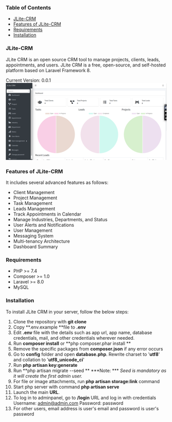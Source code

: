 ### Table of Contents
- [JLite-CRM](#jlite-crm)
- [Features of JLite-CRM](#features-of-jlite-crm)
- [Requirements](#requirements)
- [Installation](#installation)


### JLite-CRM
JLite CRM is an open source CRM tool to manage projects, clients, leads, appointments, and users. JLite CRM is a free, open-source, and self-hosted platform based on Laravel Framework 8.

Current Version: 0.0.1
<img src="/JLite Screen.png" alt="JLite-CRM"/>

### Features of JLite-CRM
It includes several advanced features as follows:

- Client Management
- Project Management
- Task Management
- Leads Management
- Track Appointments in Calendar
- Manage Industries, Departments, and Status
- User Alerts and Notifications
- User Management
- Messaging System
- Multi-tenancy Architecture
- Dashboard Summary

### Requirements
- PHP >= 7.4
- Composer >= 1.0
- Laravel >= 8.0
- MySQL

### Installation
To install JLite CRM in your server, follow the below steps:
1. Clone the repository with **git clone**
2. Copy **.env.example **file to **.env**
3. Edit **.env** file with the details such as app url, app name, database credentials, mail, and other credentials wherever needed.
4. Run **composer install** or **php composer.phar install **
5. Remove the specific packages from **composer.json** if any error occurs
6. Go to **config** folder and open **database.php**. Rewrite charset to '**utf8**' and collation to '**utf8_unicode_ci**'
7. Run **php artisan key:generate**
8. Run **php artisan migrate --seed **
***Note: ***  *Seed is mandatory as it will create the first admin user.*
9. For file or image attachments, run **php artisan storage:link** command
10. Start php server with command **php artisan serve**
11. Launch the main **URL**.
12. To log in to adminpanel, go to **/login** URL and log in with credentials
Username: admin@admin.com
Password: password
13. For other users, email address is user's email and password is user's password


